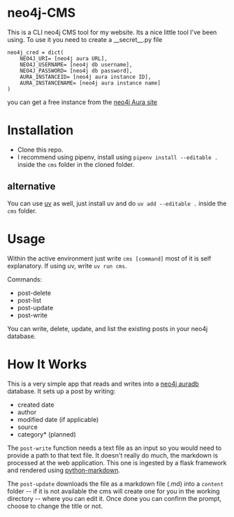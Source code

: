 # neo4j-CMS

This is a CLI neo4j CMS tool for my website. Its a nice little tool I've been using. To use it you need to create a \_\_secret\_\_.py file 

```
neo4j_cred = dict(
    NEO4J_URI= [neo4j aura URL],
    NEO4J_USERNAME= [neo4j db username],
    NEO4J_PASSWORD= [neo4j db password],
    AURA_INSTANCEID= [neo4j aura instance ID],
    AURA_INSTANCENAME= [neo4j aura instance name]
)
```

you can get a free instance from the [neo4j Aura site](https://console.neo4j.io/)

# Installation

- Clone this repo. 
- I recommend using pipenv, install using `pipenv install --editable .` inside the `cms` folder in the cloned folder.


## alternative
You can use [uv](https://github.com/astral-sh/uv) as well, just install uv and do `uv add --editable .` inside the `cms` folder.

# Usage

Within the active environment just write `cms [command]` most of it is self explanatory. If using uv, write `uv run cms`.

Commands:
  - post-delete
  - post-list
  - post-update
  - post-write

You can write, delete, update, and list the existing posts in your neo4j database.

# How It Works

This is a very simple app that reads and writes into a [neo4j auradb](https://neo4j.com/product/auradb/) database. It sets up a post by writing:
- created date
- author
- modified date (if applicable)
- source
- category* (planned)

The `post-write` function needs a text file as an input so you would need to provide a path to that text file. It doesn't really do much, the markdown is processed at the web application. This  one is ingested by a flask framework and rendered using [python-markdown](https://python-markdown.github.io/).

The `post-update` downloads the file as a markdown file (.md) into a `content` folder -- if it is not available the cms will create one for you in the working directory -- where you can edit it. Once done you can confirm  the prompt, choose to change the title or not.
